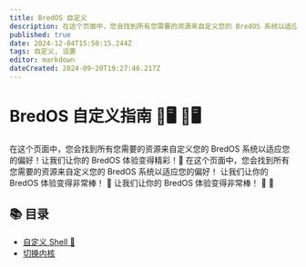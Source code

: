 ```yaml
---
title: BredOS 自定义
description: 在这个页面中，您会找到所有您需要的资源来自定义您的 BredOS 系统以适应您的偏好！让我们让你的 BredOS 体验变得精彩！🚀 欢迎使用 BredOS 定制指南！ 🎉🖥️ 🚀
published: true
date: 2024-12-04T15:50:15.244Z
tags: 自定义, 设置
editor: markdown
dateCreated: 2024-09-20T19:27:46.217Z
---
```


# BredOS 自定义指南 🎉🖥️ 🎉🖥️

在这个页面中，您会找到所有您需要的资源来自定义您的 BredOS 系统以适应您的偏好！让我们让你的 BredOS 体验变得精彩！🚀 在这个页面中，您会找到所有您需要的资源来自定义您的 BredOS 系统以适应您的偏好！ 让我们让你的 BredOS 体验变得非常棒！ 🚀 让我们让你的 BredOS 体验变得非常棒！ 🚀 🚀

## 📚 目录

- [自定义 Shell 🐚](/customizations/shell-customization)
- [切换内核](/customizations/switching-kernel)